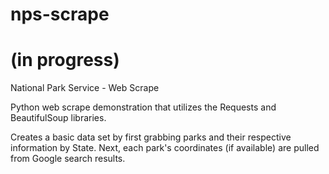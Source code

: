 # nps-scrape
# (in progress)
National Park Service - Web Scrape

Python web scrape demonstration that utilizes the Requests and BeautifulSoup libraries.

Creates a basic data set by first grabbing parks and their respective information by State. 
Next, each park's coordinates (if available) are pulled from Google search results.

